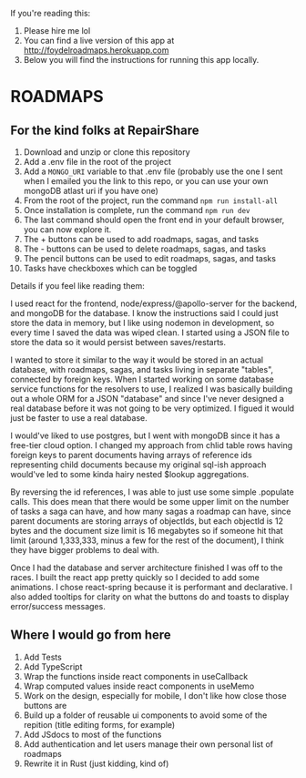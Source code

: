 If you're reading this:

1. Please hire me lol
2. You can find a live version of this app at http://foydelroadmaps.herokuapp.com
3. Below you will find the instructions for running this app locally.

# ROADMAPS

## For the kind folks at RepairShare

1. Download and unzip or clone this repository
2. Add a .env file in the root of the project
3. Add a `MONGO_URI` variable to that .env file (probably use the one I sent when I emailed you the link to this repo, or you can use your own mongoDB atlast uri if you have one)
4. From the root of the project, run the command `npm run install-all`
5. Once installation is complete, run the command `npm run dev`
6. The last command should open the front end in your default browser, you can now explore it.
7. The + buttons can be used to add roadmaps, sagas, and tasks
8. The - buttons can be used to delete roadmaps, sagas, and tasks
9. The pencil buttons can be used to edit roadmaps, sagas, and tasks
10. Tasks have checkboxes which can be toggled

Details if you feel like reading them:

I used react for the frontend, node/express/@apollo-server for the backend, and mongoDB for the database. I know the instructions said I could just store the data in memory, but I like using nodemon in development, so every time I saved the data was wiped clean. I started using a JSON file to store the data so it would persist between saves/restarts.

I wanted to store it similar to the way it would be stored in an actual database, with roadmaps, sagas, and tasks living in separate "tables", connected by foreign keys. When I started working on some database service functions for the resolvers to use, I realized I was basically building out a whole ORM for a JSON "database" and since I've never designed a real database before it was not going to be very optimized. I figued it would just be faster to use a real database.

I would've liked to use postgres, but I went with mongoDB since it has a free-tier cloud option. I changed my approach from chlid table rows having foreign keys to parent documents having arrays of reference ids representing child documents because my original sql-ish approach would've led to some kinda hairy nested $lookup aggregations.

By reversing the id references, I was able to just use some simple .populate calls. This does mean that there would be some upper limit on the number of tasks a saga can have, and how many sagas a roadmap can have, since parent documents are storing arrays of objectIds, but each objectId is 12 bytes and the document size limit is 16 megabytes so if someone hit that limit (around 1,333,333, minus a few for the rest of the document), I think they have bigger problems to deal with.

Once I had the database and server architecture finished I was off to the races. I built the react app pretty quickly so I decided to add some animations. I chose react-spring because it is performant and declarative. I also added tooltips for clarity on what the buttons do and toasts to display error/success messages.

## Where I would go from here

1. Add Tests
2. Add TypeScript
3. Wrap the functions inside react components in useCallback
4. Wrap computed values inside react components in useMemo
5. Work on the design, especially for mobile, I don't like how close those buttons are
6. Build up a folder of reusable ui components to avoid some of the repition (title editing forms, for example)
7. Add JSdocs to most of the functions
8. Add authentication and let users manage their own personal list of roadmaps
9. Rewrite it in Rust (just kidding, kind of)
